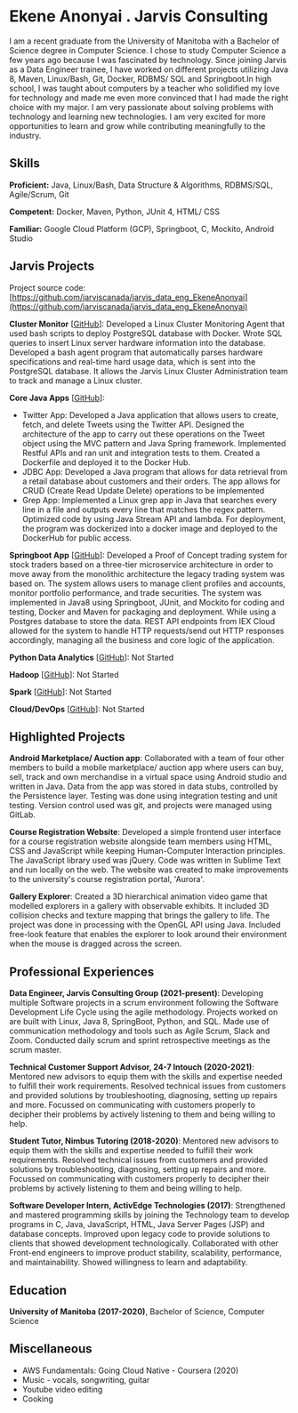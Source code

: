 # Ekene Anonyai . Jarvis Consulting

I am a recent graduate from the University of Manitoba with a Bachelor of Science degree in Computer Science. I chose to study Computer Science a few years ago because I was fascinated by technology. Since joining Jarvis as a Data Engineer trainee, I have worked on different projects utilizing Java 8, Maven, Linux/Bash, Git, Docker, RDBMS/ SQL and Springboot.In high school, I was taught about computers by a teacher who solidified my love for technology and made me even more convinced that I had made the right choice with my major. I am very passionate about solving problems with technology and learning new technologies. I am very excited for more opportunities to learn and grow while contributing meaningfully to the industry.

## Skills

**Proficient:** Java, Linux/Bash, Data Structure & Algorithms, RDBMS/SQL, Agile/Scrum, Git

**Competent:** Docker, Maven, Python, JUnit 4, HTML/ CSS

**Familiar:** Google Cloud Platform (GCP), Springboot, C, Mockito, Android Studio

## Jarvis Projects

Project source code: [https://github.com/jarviscanada/jarvis_data_eng_EkeneAnonyai](https://github.com/jarviscanada/jarvis_data_eng_EkeneAnonyai)


**Cluster Monitor** [[GitHub](https://github.com/jarviscanada/jarvis_data_eng_EkeneAnonyai/tree/master/linux_sql)]: Developed a Linux Cluster Monitoring Agent that used bash scripts to deploy PostgreSQL database with Docker. Wrote SQL queries to insert Linux server hardware information into the database. Developed a bash agent program that automatically parses hardware specifications and real-time hard usage data, which is sent into the PostgreSQL database. It allows the Jarvis Linux Cluster Administration team to track and manage a Linux cluster.

**Core Java Apps** [[GitHub](https://github.com/jarviscanada/jarvis_data_eng_EkeneAnonyai/tree/master/core_java)]:
      
  - Twitter App: Developed a Java application that allows users to create, fetch, and delete Tweets using the Twitter API. Designed the architecture of the app to carry out these operations on the Tweet object using the MVC pattern and Java Spring framework. Implemented Restful APIs and ran unit and integration tests to them. Created a Dockerfile and deployed it to the Docker Hub.
  - JDBC App: Developed a Java program that allows for data retrieval from a retail database about customers and their orders. The app allows for CRUD (Create Read Update Delete) operations to be implemented
  - Grep App: Implemented a Linux grep app in Java that searches every line in a file and outputs every line that matches the regex pattern. Optimized code by using Java Stream API and lambda. For deployment, the program was dockerized into a docker image and deployed to the DockerHub for public access.

**Springboot App** [[GitHub](https://github.com/jarviscanada/jarvis_data_eng_EkeneAnonyai/tree/master/springboot)]: Developed a Proof of Concept trading system for stock traders based on a three-tier microservice architecture in order to move away from the monolithic architecture the legacy trading system was based on. The system allows users to manage client profiles and accounts, monitor portfolio performance, and trade securities. The system was implemented in Java8 using Springboot, JUnit, and Mockito for coding and testing, Docker and Maven for packaging and deployment. While using a Postgres database to store the data. REST API endpoints from IEX Cloud allowed for the system to handle HTTP requests/send out HTTP responses accordingly, managing all the business and core logic of the application.

**Python Data Analytics** [[GitHub](https://github.com/jarviscanada/jarvis_data_eng_EkeneAnonyai/tree/master/python_data_analytics)]: Not Started

**Hadoop** [[GitHub](https://github.com/jarviscanada/jarvis_data_eng_EkeneAnonyai/tree/master/hadoop)]: Not Started

**Spark** [[GitHub](https://github.com/jarviscanada/jarvis_data_eng_EkeneAnonyai/tree/master/spark)]: Not Started

**Cloud/DevOps** [[GitHub](https://github.com/jarviscanada/jarvis_data_eng_EkeneAnonyai/tree/master/cloud_devops)]: Not Started


## Highlighted Projects
**Android Marketplace/ Auction app**: Collaborated with a team of four other members to build a mobile marketplace/ auction app where users can buy, sell, track and own merchandise in a virtual space using Android studio and written in Java. Data from the app was stored in data stubs, controlled by the Persistence layer. Testing was done using integration testing and unit testing. Version control used was git, and projects were managed using GitLab.

**Course Registration Website**: Developed a simple frontend user interface for a course registration website alongside team members using HTML, CSS and JavaScript while keeping Human-Computer Interaction principles. The JavaScript library used was jQuery. Code was written in Sublime Text and run locally on the web. The website was created to make improvements to the university's course registration portal, 'Aurora'.

**Gallery Explorer**: Created a 3D hierarchical animation video game that modelled explorers in a gallery with observable exhibits. It included 3D collision checks and texture mapping that brings the gallery to life. The project was done in processing with the OpenGL API using Java. Included free-look feature that enables the explorer to look around their environment when the mouse is dragged across the screen.


## Professional Experiences

**Data Engineer, Jarvis Consulting Group (2021-present)**: Developing multiple Software projects in a scrum environment following the Software Development Life Cycle using the agile methodology. Projects worked on are built with Linux, Java 8, SpringBoot, Python, and SQL. Made use of communication methodology and tools such as Agile Scrum, Slack and Zoom. Conducted daily scrum and sprint retrospective meetings as the scrum master.

**Technical Customer Support Advisor, 24-7 Intouch (2020-2021)**: Mentored new advisors to equip them with the skills and expertise needed to fulfill their work requirements. Resolved technical issues from customers and provided solutions by troubleshooting, diagnosing, setting up repairs and more. Focussed on communicating with customers properly to decipher their problems by actively listening to them and being willing to help.

**Student Tutor, Nimbus Tutoring (2018-2020)**: Mentored new advisors to equip them with the skills and expertise needed to fulfill their work requirements. Resolved technical issues from customers and provided solutions by troubleshooting, diagnosing, setting up repairs and more. Focussed on communicating with customers properly to decipher their problems by actively listening to them and being willing to help.

**Software Developer Intern, ActivEdge Technologies (2017)**: Strengthened and mastered programming skills by joining the Technology team to develop programs in C, Java, JavaScript, HTML, Java Server Pages (JSP) and database concepts. Improved upon legacy code to provide solutions to clients that showed development technologically. Collaborated with other Front-end engineers to improve product stability, scalability, performance, and maintainability. Showed willingness to learn and adaptability.


## Education
**University of Manitoba (2017-2020)**, Bachelor of Science, Computer Science


## Miscellaneous
- AWS Fundamentals: Going Cloud Native - Coursera (2020)
- Music - vocals, songwriting, guitar
- Youtube video editing
- Cooking
